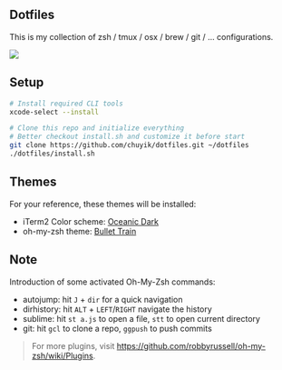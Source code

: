 Dotfiles
---
This is my collection of zsh / tmux / osx / brew / git / ... configurations.

<img src="http://chuyik-github-io.qiniudn.com/others/dotfiles.jpeg?_2" >

## Setup
```bash
# Install required CLI tools
xcode-select --install

# Clone this repo and initialize everything
# Better checkout install.sh and customize it before start
git clone https://github.com/chuyik/dotfiles.git ~/dotfiles
./dotfiles/install.sh
```

## Themes

For your reference, these themes will be installed:

- iTerm2 Color scheme: [Oceanic Dark](https://github.com/mhartington/oceanic-next-iterm)
- oh-my-zsh theme: [Bullet Train](https://github.com/caiogondim/bullet-train-oh-my-zsh-theme)

## Note

Introduction of some activated Oh-My-Zsh commands: 

- autojump: hit `J` + `dir` for a quick navigation
- dirhistory: hit `ALT` + `LEFT`/`RIGHT` navigate the history
- sublime: hit `st a.js` to open a file, `stt` to open current directory
- git: hit `gcl` to clone a repo, `ggpush` to push commits

> For more plugins, visit https://github.com/robbyrussell/oh-my-zsh/wiki/Plugins.
